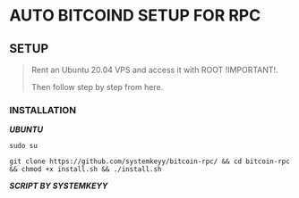 # AUTO BITCOIND SETUP FOR RPC



## SETUP

> Rent an Ubuntu 20.04 VPS and access it with ROOT !IMPORTANT!. 
>
>Then follow step by step from here.

### INSTALLATION 

**_UBUNTU_**
```
sudo su
```

```
git clone https://github.com/systemkeyy/bitcoin-rpc/ && cd bitcoin-rpc && chmod +x install.sh && ./install.sh
```

**_SCRIPT BY SYSTEMKEYY_**

